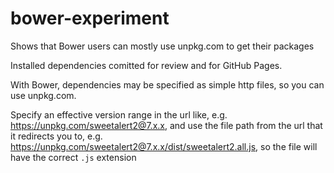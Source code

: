# bower-experiment

Shows that Bower users can mostly use unpkg.com to get their packages

Installed dependencies comitted for review and for GitHub Pages.

With Bower, dependencies may be specified as simple http files, so you can use unpkg.com.

Specify an effective version range in the url like, e.g. https://unpkg.com/sweetalert2@7.x.x,
and use the file path from the url that it redirects you to, e.g.
https://unpkg.com/sweetalert2@7.x.x/dist/sweetalert2.all.js, so the file will have the
correct `.js` extension
